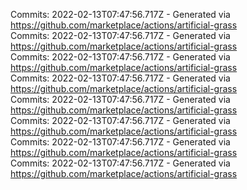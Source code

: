 Commits: 2022-02-13T07:47:56.717Z - Generated via https://github.com/marketplace/actions/artificial-grass
<br>
Commits: 2022-02-13T07:47:56.717Z - Generated via https://github.com/marketplace/actions/artificial-grass
<br>
Commits: 2022-02-13T07:47:56.717Z - Generated via https://github.com/marketplace/actions/artificial-grass
<br>
Commits: 2022-02-13T07:47:56.717Z - Generated via https://github.com/marketplace/actions/artificial-grass
<br>
Commits: 2022-02-13T07:47:56.717Z - Generated via https://github.com/marketplace/actions/artificial-grass
<br>
Commits: 2022-02-13T07:47:56.717Z - Generated via https://github.com/marketplace/actions/artificial-grass
<br>
Commits: 2022-02-13T07:47:56.717Z - Generated via https://github.com/marketplace/actions/artificial-grass
<br>
Commits: 2022-02-13T07:47:56.717Z - Generated via https://github.com/marketplace/actions/artificial-grass
<br>
